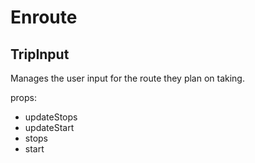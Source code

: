 # Enroute

## TripInput
Manages the user input for the route they plan on taking. 

props:
- updateStops
- updateStart
- stops
- start
```javascript

```